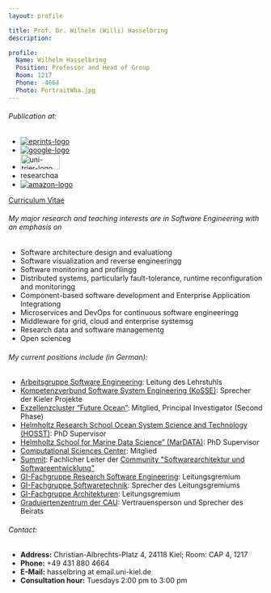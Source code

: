 ```yaml
---
layout: profile

title: Prof. Dr. Wilhelm (Willi) Hasselbring
description:

profile:
  Name: Wilhelm Hasselbring
  Position: Professor and Head of Group
  Room: 1217
  Phone: -4664
  Photo: PortraitWha.jpg
---
```


###### Publication at:

- <a href="http://oceanrep.geomar.de/view/creators/e113d8ed-5863-470e-858a-8d09a9c87aba.date.html" title="Publications"><img alt="eprints-logo" src="{{ '/assets/img/Kielprints.png' | prepend: site.url }}" /></a>
- <a href="https://scholar.google.de/citations?user=L1C_kM0AAAAJ&amp;hl=de&amp;oi=ao"><img alt="google-logo" src="{{ '/assets/img/Google-Scholar.png' | prepend: site.url }}" /></a>
- <a href="http://www.informatik.uni-trier.de/%7Eley/pers/hd/h/Hasselbring:Wilhelm.html"><img alt="uni-trier-logo" src="{{ '/assets/img/uni-trier-logo.png' | prepend: site.url }}" style="height:30px; width:77px" /></a>
- <a href="https://www.researchgate.net/profile/Wilhelm_Hasselbring"><img alt="researchgate-logo" src="{{ '/assets/img/ResearchGate.jpg' | prepend: site.url }}" style="height:15px; width:77px" /></a>
- <a href="http://www.amazon.de/exec/obidos/search-handle-url/index=books-de&amp;field-author=Hasselbring,%20Wilhelm/"><img alt="amazon-logo" src="{{ '/assets/img/amazon-logo.png' | prepend: site.url }}" /></a>

<a href="{{ '/team/short-curriculum-vitae-of-wilhelm-willi-hasselbring/' | prepend: site.baseurl | prepend: site.url }}" title="Short Curriculum Vitae of Wilhelm (Willi) Hasselbring">Curriculum Vitae</a>

###### My major research and teaching interests are in Software Engineering with an emphasis on

- Software architecture design and evaluationg
- Software visualization and reverse engineeringg
- Software monitoring and profilingg
- Distributed systems, particularly fault-tolerance, runtime reconfiguration and monitoringg
- Component-based software development and Enterprise Application Integrationg
- Microservices and DevOps for continuous software engineeringg
- Middleware for grid, cloud and enterprise systemsg
- Research data and software managementg
- Open scienceg

###### My current positions include (in German):

- <a class="internal-link" href="resolveuid/6c27458e-7e3f-443a-8333-2bbb71548f92" title="Software Engineering Group">Arbeitsgruppe Software Engineering</a>: Leitung des Lehrstuhls
- <a href="http://www.kosse-sh.de">Kompetenzverbund Software System Engineering (KoSSE)</a>: Sprecher der Kieler Projekte
- <a href="http://www.ozean-der-zukunft.de/">Exzellenzcluster “Future Ocean”</a>: Mitglied, Principal Investigator (Second Phase)
- <a class="external-link" href="https://www.geomar.de/karriere-campus/campus/doktorandin/hosst">Helmholtz Research School Ocean System Science and Technology (HOSST)</a>: PhD Supervisor
- <a class="external-link" href="https://www.mardata.de/">Helmholtz School for Marine Data Science” (MarDATA)</a>: PhD Supervisor
- <a href="https://www.csc.uni-kiel.de/">Computational Sciences Center</a>: Mitglied
- <a href="https://summit-community.de/">Summit</a>: Fachlicher Leiter der <a href="https://summit-community.de/veranstaltung/softwarearchitektur-softwareentwicklung/">Community "Softwarearchitektur und Softwareentwicklung"</a>
- <a href="https://fg-rse.gi.de/">GI-Fachgruppe Research Software Engineering</a>: Leitungsgremium
- <a href="https://fg-swt.gi.de/">GI-Fachgruppe Softwaretechnik</a>: Sprecher des Leitungsgremiums
- <a href="https://fg-arc.gi.de/">GI-Fachgruppe Architekturen</a>: Leitungsgremium
- <a href="https://www.graduiertenzentrum.uni-kiel.de/">Graduiertenzentrum der CAU</a>: Vertrauensperson und Sprecher des Beirats

###### Contact:

- **Address:** Christian-Albrechts-Platz 4, 24118 Kiel; Room: CAP 4, 1217
- **Phone:** +49 431 880 4664
- **E-Mail:** hasselbring at email.uni-kiel.de
- **Consultation hour:** Tuesdays 2:00 pm to 3:00 pm
